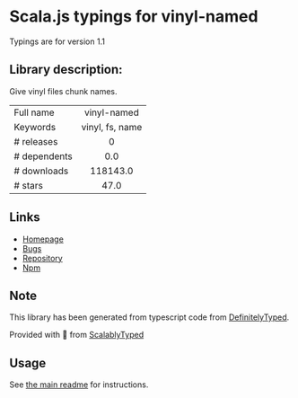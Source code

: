 
# Scala.js typings for vinyl-named

Typings are for version 1.1

## Library description:
Give vinyl files chunk names.

|                    |                 |
| ------------------ | :-------------: |
| Full name          | vinyl-named |
| Keywords           | vinyl, fs, name |
| # releases         | 0 |
| # dependents       | 0.0 |
| # downloads        | 118143.0 |
| # stars            | 47.0 |

## Links
- [Homepage](https://github.com/shama/vinyl-named)
- [Bugs](https://github.com/shama/vinyl-named/issues)
- [Repository](https://github.com/shama/vinyl-named)
- [Npm](https://www.npmjs.com/package/vinyl-named)
    


## Note
This library has been generated from typescript code from [DefinitelyTyped](https://definitelytyped.org).

Provided with :purple_heart: from [ScalablyTyped](https://github.com/oyvindberg/ScalablyTyped)

## Usage
See [the main readme](../../readme.md) for instructions.


